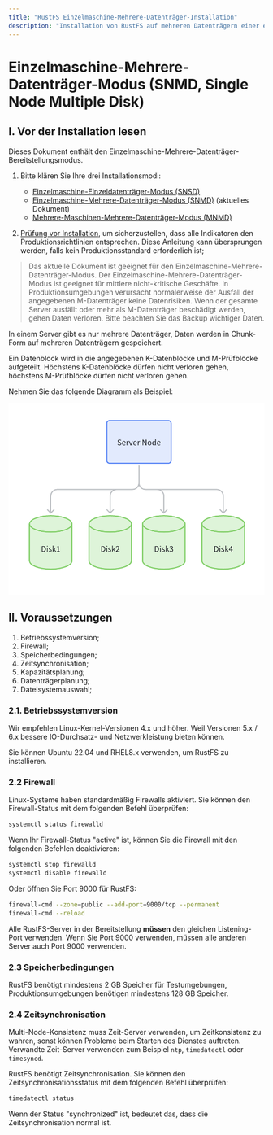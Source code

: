 ```yaml
---
title: "RustFS Einzelmaschine-Mehrere-Datenträger-Installation"
description: "Installation von RustFS auf mehreren Datenträgern einer einzelnen Server-Maschine, Daten werden auf mehreren Datenträgern gespeichert."
---
```


# Einzelmaschine-Mehrere-Datenträger-Modus (SNMD, Single Node Multiple Disk)

## I. Vor der Installation lesen

Dieses Dokument enthält den Einzelmaschine-Mehrere-Datenträger-Bereitstellungsmodus.

1. Bitte klären Sie Ihre drei Installationsmodi:

    - [Einzelmaschine-Einzeldatenträger-Modus (SNSD)](./single-node-single-disk.md)
    - [Einzelmaschine-Mehrere-Datenträger-Modus (SNMD)](./single-node-multiple-disk.md)     (aktuelles Dokument)
    - [Mehrere-Maschinen-Mehrere-Datenträger-Modus (MNMD)](./multiple-node-multiple-disk.md)

2. [Prüfung vor Installation](../checklists/index.md), um sicherzustellen, dass alle Indikatoren den Produktionsrichtlinien entsprechen. Diese Anleitung kann übersprungen werden, falls kein Produktionsstandard erforderlich ist;

> Das aktuelle Dokument ist geeignet für den Einzelmaschine-Mehrere-Datenträger-Modus. Der Einzelmaschine-Mehrere-Datenträger-Modus ist geeignet für mittlere nicht-kritische Geschäfte. In Produktionsumgebungen verursacht normalerweise der Ausfall der angegebenen M-Datenträger keine Datenrisiken. Wenn der gesamte Server ausfällt oder mehr als M-Datenträger beschädigt werden, gehen Daten verloren. Bitte beachten Sie das Backup wichtiger Daten.

In einem Server gibt es nur mehrere Datenträger, Daten werden in Chunk-Form auf mehreren Datenträgern gespeichert.

Ein Datenblock wird in die angegebenen K-Datenblöcke und M-Prüfblöcke aufgeteilt. Höchstens K-Datenblöcke dürfen nicht verloren gehen, höchstens M-Prüfblöcke dürfen nicht verloren gehen.

Nehmen Sie das folgende Diagramm als Beispiel:

<img src="./images/single-node-multiple-disk.jpg" alt="RustFS Single Node Multiple Disk Mode" />

## II. Voraussetzungen

1. Betriebssystemversion;
2. Firewall;
3. Speicherbedingungen;
4. Zeitsynchronisation;
5. Kapazitätsplanung;
6. Datenträgerplanung;
7. Dateisystemauswahl;

### 2.1. Betriebssystemversion

Wir empfehlen Linux-Kernel-Versionen 4.x und höher. Weil Versionen 5.x / 6.x bessere IO-Durchsatz- und Netzwerkleistung bieten können.

Sie können Ubuntu 22.04 und RHEL8.x verwenden, um RustFS zu installieren.

### 2.2 Firewall

Linux-Systeme haben standardmäßig Firewalls aktiviert. Sie können den Firewall-Status mit dem folgenden Befehl überprüfen:

```bash
systemctl status firewalld
```

Wenn Ihr Firewall-Status "active" ist, können Sie die Firewall mit den folgenden Befehlen deaktivieren:

```bash
systemctl stop firewalld
systemctl disable firewalld
```

Oder öffnen Sie Port 9000 für RustFS:

```bash
firewall-cmd --zone=public --add-port=9000/tcp --permanent
firewall-cmd --reload
```

Alle RustFS-Server in der Bereitstellung **müssen** den gleichen Listening-Port verwenden. Wenn Sie Port 9000 verwenden, müssen alle anderen Server auch Port 9000 verwenden.

### 2.3 Speicherbedingungen

RustFS benötigt mindestens 2 GB Speicher für Testumgebungen, Produktionsumgebungen benötigen mindestens 128 GB Speicher.

### 2.4 Zeitsynchronisation

Multi-Node-Konsistenz muss Zeit-Server verwenden, um Zeitkonsistenz zu wahren, sonst können Probleme beim Starten des Dienstes auftreten. Verwandte Zeit-Server verwenden zum Beispiel `ntp`, `timedatectl` oder `timesyncd`.

RustFS benötigt Zeitsynchronisation. Sie können den Zeitsynchronisationsstatus mit dem folgenden Befehl überprüfen:

```bash
timedatectl status
```

Wenn der Status "synchronized" ist, bedeutet das, dass die Zeitsynchronisation normal ist.
